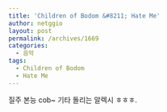 ```yaml
---
title: 'Children of Bodom &#8211; Hate Me'
author: netggio
layout: post
permalink: /archives/1669
categories:
  - 음악
tags:
  - Children of Bodom
  - Hate Me
---
```

  
  
질주 본능 cob~ 기타 돌리는 알렉시 ㅎㅎㅎ.